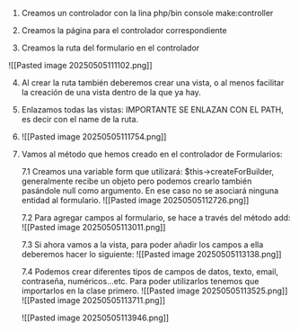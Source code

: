 
1. Creamos un controlador con la lina php/bin console make:controller

2. Creamos la página para el controlador correspondiente
3. Creamos la ruta del formulario en el controlador

![[Pasted image 20250505111102.png]]

4. Al crear la ruta también deberemos crear una vista, o al menos facilitar la creación de una vista dentro de la que ya hay.
5. Enlazamos todas las vistas: IMPORTANTE SE ENLAZAN CON EL PATH, es decir con el name de la ruta.
6. ![[Pasted image 20250505111754.png]]

7. Vamos al método que hemos creado en el controlador de Formularios:

	7.1 Creamos una variable form que utilizará:
	$this->createForBuilder, generalmente recibe un objeto pero podemos crearlo también pasándole null como argumento. En ese caso no se asociará ninguna entidad al formulario.
	![[Pasted image 20250505112726.png]]
	
	7.2 Para agregar campos al formulario, se hace a través del método add:
	![[Pasted image 20250505113011.png]]

	7.3 Si ahora vamos a la vista, para poder añadir los campos a ella deberemos hacer lo siguiente:
   ![[Pasted image 20250505113138.png]]


	7.4 Podemos crear diferentes tipos de campos de datos, texto, email, contraseña, numéricos...etc. Para poder utilizarlos tenemos que importarlos en la clase primero.
	![[Pasted image 20250505113525.png]]
	![[Pasted image 20250505113711.png]]

	
	![[Pasted image 20250505113946.png]]





